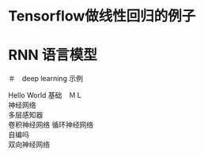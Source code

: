 
# Tensorflow做线性回归的例子

  
    
# RNN 语言模型
  
  
＃　deep learning 示例
   
   Hello World
   基础　ＭＬ  
   神经网络  
       多层感知器　　　  
       卷积神经网络
       循环神经网络　　　  
       自编吗   
       双向神经网络   
 
